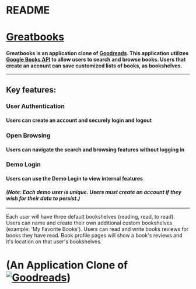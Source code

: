 # README

# [Greatbooks](https://grandbooks.herokuapp.com/#/)
__Greatbooks is an application clone of [Goodreads](https://www.goodreads.com).  This application utilizes [Google Books API](https://books.google.com) to allow users to search and browse books. Users that create an account can save customized lists of books, as bookshelves.__
***
## Key features:
### **User Authentication**
#### Users can create an account and securely login and logout
### **Open Browsing**
#### Users can navigate the search and browsing features without logging in
### **Demo Login**
#### Users can use the Demo Login to view internal features
#### *(__Note:__ Each demo user is unique.  Users must create an account if they wish for their data to persist.)*
***
Each user will have three default bookshelves (reading, read, to read). Users can name and create their own additional custom bookshelves (example: 'My Favorite Books').  Users can read and write books reviews for books they have read.  Book profile pages will show a book's reviews and it's location on that user's bookshelves.
# (An Application Clone of [![Goodreads](https://s.gr-assets.com/assets/home/header_logo-8d96d7078a3d63f9f31d92282fd67cf4.png)](https://www.goodreads.com))